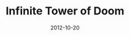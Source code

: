 ---
mission_id: infinit
slug: "infinite-tower-of-doom"
editorsChoice:
title: "Infinite Tower of Doom"
authors: 
    - "Fenir Stardust"
date: 2012-10-20
filename: "infinit.zip"
description: "These are demo levels, which show how you can make an infinate staircase or tower of doom. Thats right I've included two versions one with baddies in BinfiniT.gob and one version with out enemys AinfiniT.gob."
cover:
levelReplaced:	SECBASE
difficulty: no
bm:	yes
fme: no
wax: no
three_do: no
voc: no
gmd: no
vue: no
lfd: no
base: "New level from scratch" 
editors: "WDFUSE 2.5b"

---